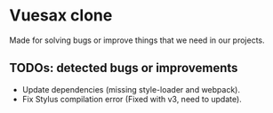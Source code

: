 # Vuesax clone
Made for solving bugs or improve things that we need in our projects.

## TODOs: detected bugs or improvements
- Update dependencies (missing style-loader and webpack).
- Fix Stylus compilation error (Fixed with v3, need to update).
